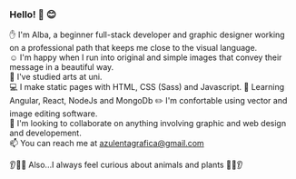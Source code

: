 ### Hello! 👋 😊

✋ I'm Alba, a beginner full-stack developer and graphic designer working on a professional path that keeps me close to the visual language.  
☺️ I'm happy when I run into original and simple images that convey their message in a beautiful way.  
💙 I've studied arts at uni.  
💻 I make static pages with HTML, CSS (Sass) and Javascript.
💫 Learning Angular, React, NodeJs and MongoDb
✏️ I'm confortable using vector and image editing software.  
👯 I'm looking to collaborate on anything involving graphic and web design and developement.  
📫  You can reach me at azulentagrafica@gmail.com   
    
👂🌿🐄 Also...I always feel curious about animals and plants 🌺🌿👂

